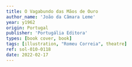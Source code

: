 ```yaml
---
title: O Vagabundo das Mãos de Ouro
author_name: 'João da Câmara Leme'
year: y1962
origin: Portugal
publisher: 'Portugália Editora'
types: [book cover, book]
tags: [illustration, "Romeu Correia", theatre]
ref: sol-010-0118
date: 2022-02-17
---
```

